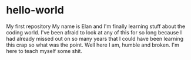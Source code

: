 # hello-world
My first repository
My name is Elan and I'm finally learning stuff about the coding world. I've been afraid to look at any of this for so long because I had already missed out on so many years that I could have been learning this crap so what was the point. Well here I am, humble and broken. I'm here to teach myself some shit.
